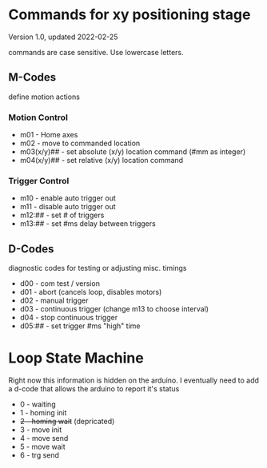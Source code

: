 # Commands for xy positioning stage
Version 1.0, updated 2022-02-25

commands are case sensitive.  Use lowercase letters.

## M-Codes
define motion actions

### Motion Control
- m01 - Home axes
- m02 - move to commanded location
- m03(x/y)## - set absolute (x/y) location command (#mm as integer)
- m04(x/y)## - set relative (x/y) location command

### Trigger Control
- m10 - enable auto trigger out
- m11 - disable auto trigger out
- m12:## - set # of triggers
- m13:## - set #ms delay between triggers

## D-Codes
diagnostic codes for testing or adjusting misc. timings

- d00 - com test / version
- d01 - abort (cancels loop, disables motors)
- d02 - manual trigger
- d03 - continuous trigger (change m13 to choose interval)
- d04 - stop continuous trigger
- d05:## - set trigger #ms "high" time

# Loop State Machine
Right now this information is hidden on the arduino.  I eventually need to add a d-code that allows the arduino to report it's status 
- 0 - waiting
- 1 - homing init
- ~~2 - homing wait~~ (depricated)
- 3 - move init
- 4 - move send
- 5 - move wait
- 6 - trg send
